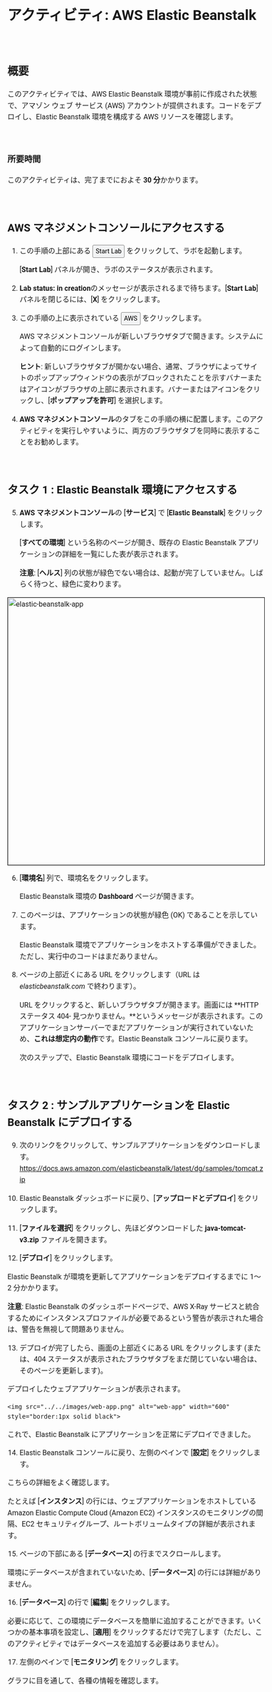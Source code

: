 ﻿<header>

<link rel="stylesheet" href="https://use.fontawesome.com/releases/v5.5.0/css/all.css" integrity="sha384-B4dIYHKNBt8Bc12p+WXckhzcICo0wtJAoU8YZTY5qE0Id1GSseTk6S+L3BlXeVIU" crossorigin="anonymous">

<!-- Latest compiled and minified CSS -->
<link rel="stylesheet" href="https://maxcdn.bootstrapcdn.com/bootstrap/3.3.7/css/bootstrap.min.css" integrity="sha384-BVYiiSIFeK1dGmJRAkycuHAHRg32OmUcww7on3RYdg4Va+PmSTsz/K68vbdEjh4u" crossorigin="anonymous">

<!-- Optional theme -->
<link rel="stylesheet" href="https://maxcdn.bootstrapcdn.com/bootstrap/3.3.7/css/bootstrap-theme.min.css" integrity="sha384-rHyoN1iRsVXV4nD0JutlnGaslCJuC7uwjduW9SVrLvRYooPp2bWYgmgJQIXwl/Sp" crossorigin="anonymous">

<!-- Latest compiled and minified JavaScript -->
<script src="https://maxcdn.bootstrapcdn.com/bootstrap/3.3.7/js/bootstrap.min.js" integrity="sha384-Tc5IQib027qvyjSMfHjOMaLkfuWVxZxUPnCJA7l2mCWNIpG9mGCD8wGNIcPD7Txa" crossorigin="anonymous"></script>

</header>

<!--include:Logo-->

<style type="text/css">
  body {
      font-family:  "Roboto", "Helvetica", sans-serif;
      font-size: 12pt;
      font-color: Gray;
      line-height: 1.6;
      margin: 50px;
  }
  p {
      list-style-position: inside;
  }
  #ssb_blue {
    background-color: #257ACF;
    font-weight: bold;
    font-size: 90%;
    color: white;
    border-radius: 5px;
    padding-top: 3px;
    padding-bottom: 3px;
    padding-left: 10px;
    padding-right: 10px;
    white-space: nowrap;
  }
  #ssb_voc_grey {
    background-color: #F2F3F4;
    font-weight: normal;
    font-size: 90%;
    color: black;
    border-radius: 3px;
    border: 1px solid gray;
    padding-top: 5px;
    padding-bottom: 5px;
    padding-left: 6px;
    padding-right: 6px;
    white-space: nowrap;
  }
  #ssb_grey {
    background-color: #DEDEDE;
    font-weight: bold;
    font-size: 90%;
    color: #444;
    position: relative;
    top:-1px;
    border-radius: 5px;
    border-width: 1px;
    border-style: solid;
    border-color: #444;
    padding-top: 3px;
    padding-bottom: 3px;
    padding-left: 10px;
    padding-right: 10px;
    white-space: nowrap;
  }
  #ssl_alexa_ocean {
    color: #00a0d2;
    font-weight: bold;
  }
</style>

# アクティビティ: AWS Elastic Beanstalk

<!-- Note to translators: This activity is unique to this course. -->

&nbsp;
&nbsp;
## 概要

このアクティビティでは、AWS Elastic Beanstalk 環境が事前に作成された状態で、アマゾン ウェブ サービス (AWS) アカウントが提供されます。コードをデプロイし、Elastic Beanstalk 環境を構成する AWS リソースを確認します。

&nbsp;

### 所要時間

このアクティビティは、完了までにおよそ **30 分**かかります。

&nbsp;
&nbsp;
## AWS マネジメントコンソールにアクセスする

1. この手順の上部にある <span id="ssb_voc_grey">Start Lab</span> をクリックして、ラボを起動します。

   [**Start Lab**] パネルが開き、ラボのステータスが表示されます。

2. **Lab status: in creation**のメッセージが表示されるまで待ちます。[**Start Lab**] パネルを閉じるには、[**X**] をクリックします。

3. この手順の上に表示されている <span id="ssb_voc_grey">AWS</span> をクリックします。

   AWS マネジメントコンソールが新しいブラウザタブで開きます。システムによって自動的にログインします。

   **ヒント**: 新しいブラウザタブが開かない場合、通常、ブラウザによってサイトのポップアップウィンドウの表示がブロックされたことを示すバナーまたはアイコンがブラウザの上部に表示されます。バナーまたはアイコンをクリックし、[**ポップアップを許可**] を選択します。

4. **AWS マネジメントコンソール**のタブをこの手順の横に配置します。このアクティビティを実行しやすいように、両方のブラウザタブを同時に表示することをお勧めします。

&nbsp;
&nbsp;
## タスク 1 : Elastic Beanstalk 環境にアクセスする

5. **AWS マネジメントコンソール**の [**サービス**] で [**Elastic Beanstalk**] をクリックします。

   [**すべての環境**] という名称のページが開き、既存の Elastic Beanstalk アプリケーションの詳細を一覧にした表が表示されます。

   **注意**: [**ヘルス**] 列の状態が緑色でない場合は、起動が完了していません。しばらく待つと、緑色に変わります。

<img src="images/application.png" alt="elastic-beanstalk-app" width="600" style="border:1px solid black">

6. \[**環境名**] 列で、環境名をクリックします。

   Elastic Beanstalk 環境の **Dashboard** ページが開きます。

7. このページは、アプリケーションの状態が緑色 (OK) であることを示しています。

   Elastic Beanstalk 環境でアプリケーションをホストする準備ができました。ただし、実行中のコードはまだありません。

8. ページの上部近くにある URL をクリックします（URL は *elasticbeanstalk.com* で終わります）。

   URL をクリックすると、新しいブラウザタブが開きます。画面には **HTTP ステータス 404- 見つかりません。**というメッセージが表示されます。このアプリケーションサーバーでまだアプリケーションが実行されていないため、**これは想定内の動作**です。Elastic Beanstalk コンソールに戻ります。

   次のステップで、Elastic Beanstalk 環境にコードをデプロイします。

&nbsp;
&nbsp;
## タスク 2 : サンプルアプリケーションを Elastic Beanstalk にデプロイする

9. 次のリンクをクリックして、サンプルアプリケーションをダウンロードします。
   https://docs.aws.amazon.com/elasticbeanstalk/latest/dg/samples/tomcat.zip

<!--the zip file is linked in this documentation page: https://docs.aws.amazon.com/elasticbeanstalk/latest/dg/java-getstarted.html-->

10. Elastic Beanstalk ダッシュボードに戻り、[**アップロードとデプロイ**] をクリックします。

11. \[**ファイルを選択**] をクリックし、先ほどダウンロードした **java-tomcat-v3.zip** ファイルを開きます。

12. \[**デプロイ**] をクリックします。

   Elastic Beanstalk が環境を更新してアプリケーションをデプロイするまでに 1～2 分かかります。

   **注意**: Elastic Beanstalk のダッシュボードページで、AWS X-Ray サービスと統合するためにインスタンスプロファイルが必要であるという警告が表示された場合は、警告を無視して問題ありません。

13. デプロイが完了したら、画面の上部近くにある URL をクリックします (または、404 ステータスが表示されたブラウザタブをまだ閉じていない場合は、そのページを更新します)。

   デプロイしたウェブアプリケーションが表示されます。

    <img src="../../images/web-app.png" alt="web-app" width="600" style="border:1px solid black">

   これで、Elastic Beanstalk にアプリケーションを正常にデプロイできました。

14. Elastic Beanstalk コンソールに戻り、左側のペインで [**設定**] をクリックします。

   こちらの詳細をよく確認します。

   たとえば [**インスタンス**] の行には、ウェブアプリケーションをホストしている Amazon Elastic Compute Cloud (Amazon EC2) インスタンスのモニタリングの間隔、EC2 セキュリティグループ、ルートボリュームタイプの詳細が表示されます。

15. ページの下部にある [**データベース**] の行までスクロールします。

   環境にデータベースが含まれていないため、[**データベース**] の行には詳細がありません。

16. \[**データベース**] の行で [**編集**] をクリックします。

   必要に応じて、この環境にデータベースを簡単に追加することができます。いくつかの基本事項を設定し、[**適用**] をクリックするだけで完了します（ただし、このアクティビティではデータベースを追加する必要はありません）。

17. 左側のペインで [**モニタリング**] をクリックします。

   グラフに目を通して、各種の情報を確認します。

&nbsp;
&nbsp;
## タスク 3 : アプリケーションをサポートする AWS リソースを確認する

18. \[**サービス**] で [**EC2**] をクリックします。

19. \[**インスタンス**] をクリックします。

   2 つのインスタンスが実行中であることを確認します（どちらも名前に **samp** が含まれます）。いずれもウェブアプリケーションをサポートするインスタンスです。

20. Elastic Beanstalk によって作成された Amazon EC2 サービスリソースをより深く知るために、閲覧を続けます。次のことがわかります。

   - ポート 80 が開いている**セキュリティグループ**
   - 両方のインスタンスが属する**ロードバランサー**
   - ネットワークの負荷に応じて 2～6 個のインスタンスで実行される **Auto Scaling グループ**

   これらのリソースは Elastic Beanstalk によって作成されましたが、それぞれ個別に閲覧・変更することができます。

&nbsp;
&nbsp;
## アクティビティの完了

<i class="icon-flag-checkered"></i>お疲れ様でした。アクティビティが完了しました。

21. このページの上部にある <span id="ssb_voc_grey">End Lab</span> をクリックし、アクティビティ終了の確認に対し <span id="ssb_blue">Yes</span> をクリックします。

   パネルが表示され、**DELETE has initiated...You may close this message box now.** というメッセージが表示されます。

22. パネルを閉じるには、右上隅の [**X**] をクリックします。

フィードバック、ご提案、修正については、**aws-course-feedback@amazon.com** まで E メールにてご連絡ください。

&nbsp;
&nbsp;
